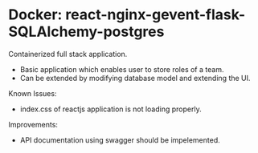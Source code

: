 # Docker: react-nginx-gevent-flask-SQLAlchemy-postgres

Containerized full stack application.

 * Basic application which enables user to store roles of a team.
 * Can be extended by modifying database model and extending the UI.

Known Issues:
 * index.css of reactjs application is not loading properly. 

Improvements:

* API documentation using swagger should be impelemented.
